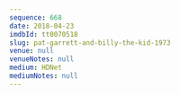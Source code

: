 ```yaml
---
sequence: 668
date: 2018-04-23
imdbId: tt0070518
slug: pat-garrett-and-billy-the-kid-1973
venue: null
venueNotes: null
medium: HDNet
mediumNotes: null
---
```

